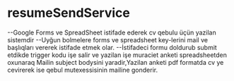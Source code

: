 # resumeSendService

--Google Forms ve SpreadSheet istifade ederek cv qebulu üçün yazilan sistemdir
--Uyğun bolmelere forms ve spreadsheet key-lerini mail ve başlıqları vererek istifade etmek olar.
--İstifadeci formu doldurub submit etdikde trigger kodu işe salir ve yazilan işe muraciet anketi spreadsheetden
oxunaraq Mailin subject bodysini yaradir,Yazilan anketi pdf formatda cv ye cevirerek ise qebul mutexessisinin mailine gonderir.
